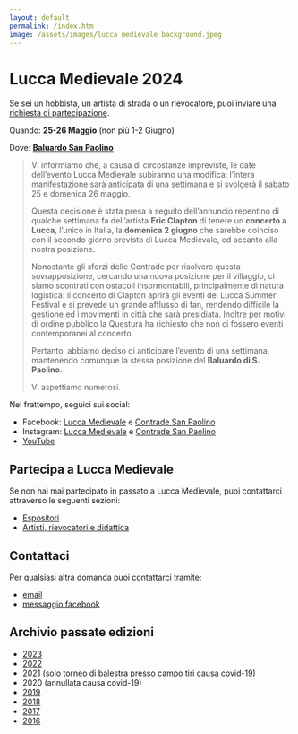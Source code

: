 ```yaml
---
layout: default
permalink: /index.htm
image: /assets/images/lucca medievale background.jpeg
---
```

# Lucca Medievale 2024

Se sei un hobbista, un artista di strada o un rievocatore, puoi inviare una
[richiesta di partecipazione](#partecipa-a-lucca-medievale).

Quando: **25-26 Maggio** (non più 1-2 Giugno)

Dove: [**Baluardo San Paolino**](https://goo.gl/maps/6ytTUxrdXRfRdcxa9)

> Vi informiamo che, a causa di circostanze impreviste, le date dell’evento
> Lucca Medievale subiranno una modifica: l’intera manifestazione sarà
> anticipata di una settimana e si svolgerà il sabato 25 e domenica 26 maggio.
>
> Questa decisione è stata presa a seguito dell’annuncio repentino di qualche
> settimana fa dell’artista **Eric Clapton** di tenere un **concerto a Lucca**,
> l’unico in Italia, la **domenica 2 giugno** che sarebbe coinciso con il secondo giorno
> previsto di Lucca Medievale, ed accanto alla nostra posizione.
>
> Nonostante gli sforzi delle Contrade per risolvere questa sovrapposizione,
> cercando una nuova posizione per il villaggio, ci siamo scontrati con ostacoli
> insormontabili, principalmente di natura logistica: il concerto di Clapton
> aprirà gli eventi del Lucca Summer Festival e si prevede un grande afflusso di
> fan, rendendo difficile la gestione ed i movimenti in città che sarà
> presidiata. Inoltre per motivi di ordine pubblico la Questura ha richiesto che
> non ci fossero eventi contemporanei al concerto.
>
> Pertanto, abbiamo deciso di anticipare l’evento di una settimana, mantenendo
> comunque la stessa posizione del **Baluardo di S. Paolino**.
>
> Vi aspettiamo numerosi.

Nel frattempo, seguici sui social:

* Facebook: [Lucca Medievale](https://www.facebook.com/luccamedievale/) e [Contrade San Paolino](https://www.facebook.com/consanpaolino)
* Instagram: [Lucca Medievale](https://www.instagram.com/luccamedievale/) e [Contrade San Paolino](https://www.instagram.com/consanpaolino/)
* [YouTube](https://www.youtube.com/playlist?list=PLGmFjg-_N7COfovMy0z5-9uYcLXp1Tec-)

## Partecipa a Lucca Medievale

Se non hai mai partecipato in passato a Lucca Medievale, puoi contattarci
attraverso le seguenti sezioni:

* [Espositori](villaggio-medievale.md)
* [Artisti, rievocatori e didattica](partecipa.md)

## Contattaci

Per qualsiasi altra domanda puoi contattarci tramite:

* [email](mailto:luccamedievale@consanpaolino.org)
* [messaggio facebook](https://www.facebook.com/luccamedievale/)

## Archivio passate edizioni

* [2023](2023.md)
* [2022](2022.md)
* [2021](2021.md) (solo torneo di balestra presso campo tiri causa covid-19)
* 2020 (annullata causa covid-19)
* [2019](2019.md)
* [2018](2018.md)
* [2017](2017.md)
* [2016](2016.md)
